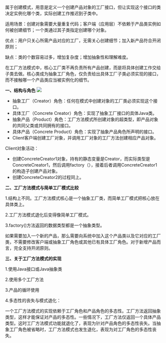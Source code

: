 属于创建模式，用意是定义一个创建产品对象的工厂接口，但让实现这个接口的类决定实例化哪个类，实际创建工作推迟到子类中。

适用场景：创建对象需要大量重复代码；客户端（应用层）不依赖于产品类实例如何被创建细节；一个类通过其子类指定创建哪个对象。

优点：用户只关心所需产品对应的工厂，无需关心创建细节；加入新产品符合开闭原则；

缺点：类的个数容易过多，增加复杂度；增加抽象性和理解难度。

在工厂方法模式中，核心工厂类不再负责所有产品创建，而是将具体创建工作交给子类去做。核心类成为抽象工厂角色，仅负责给出具体工厂子类必须实现的接口，而不接触哪一个产品类应当被实例化的细节。

**一、结构与角色**
![](https://upload-images.jianshu.io/upload_images/9449419-ad3ea751897ec071.png?imageMogr2/auto-orient/strip%7CimageView2/2/w/1240)
- 抽象工厂（Creator）角色：任何在模式中创建对象的工厂类必须实现这个接口。
- 具体工厂（Concrete Creator）角色：实现了抽象工厂接口的具体Java类。
- 抽象产品（Product）角色：工厂方法模式所创建对象的超类型，即产品对象的共同父类或共同拥有的接口。
- 具体产品（Concrete Product）角色：实现了抽象产品角色所声明的接口。
- Client客户端创建工厂对象，并调用工厂对象的工厂方法创建相应产品对象。

Client对象活动：
- 创建ConcreteCreator1对象，持有的静态变量是Creator，而实际类型是ConcreteCreator1，然后调用factory（），接着后者调用ConcreteCreator1的构造子创建产品对象。
- 创建ConcreteCreator2的过程同上。

**二、工厂方法模式与简单工厂模式比较**

1.结构上不同。工厂方法模式核心是一个抽象工厂类，而简单工厂模式把核心放在具体类上。

2.工厂方法模式退化后变得像简单工厂模式。

3.factory()方法返回的数据类型都是一个抽象类型。

如果需要加入一个新的产品，那么需要向系统中加入这个产品类以及它对应的工厂类，不需要修改客户端或抽象工厂角色或其他已有具体工厂角色。对于新增产品而言，完全支持开闭原则。

**三、关于工厂方法模式的实现**

1.使用Java接口或Java抽象类

2.使用多个工厂方法

3.产品的循环使用

4.多态性的丧失与模式退化：

一个工厂方法模式的实现依赖于工厂角色和产品角色的多态性。工厂方法返回抽象类型，这样才能保证对产品的多态性。一些情况下，工厂方法仅返回一个具体产品类型。这时工厂方法模式功能就退化了，表现为针对产品角色的多态性丧失。当抽象工厂角色被省略时，工厂方法模式也发生退化，表现为对工厂角色的多态性丧失。
